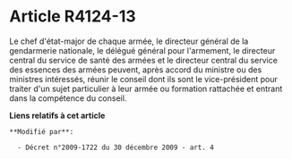 # Article R4124-13

Le chef d'état-major de chaque armée, le directeur général de la gendarmerie nationale, le délégué général pour l'armement,
le directeur central du service de santé des armées et le directeur central du service des essences des armées peuvent, après
accord du ministre ou des ministres intéressés, réunir le conseil dont ils sont le vice-président pour traiter d'un sujet
particulier à leur armée ou formation rattachée et entrant dans la compétence du conseil.

**Liens relatifs à cet article**

	**Modifié par**:

	  - Décret n°2009-1722 du 30 décembre 2009 - art. 4
